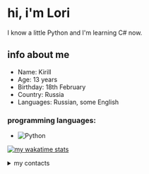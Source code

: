 # hi, i'm Lori
I know a little Python and I'm learning C# now.

## info about me
- Name: Kirill
- Age: 13 years
- Birthday: 18th February
- Country: Russia
- Languages: Russian, some English


### programming languages:
- ![Python](https://img.shields.io/badge/python-191919?style=for-the-badge&logo=python&logoColor=ffdd54)

[![my wakatime stats](https://github-readme-stats.vercel.app/api/wakatime?username=DeathOfALori&theme=radical)](https://wakatime.com/@DeathOfALori)

<details>
  <summary>my contacts</summary>
  <b>Telegram:</b> <a href="https://lr1ne.t.me/">lr1ne</a><br>
  <b>Discord:</b> lr1ne<br>
</details>
